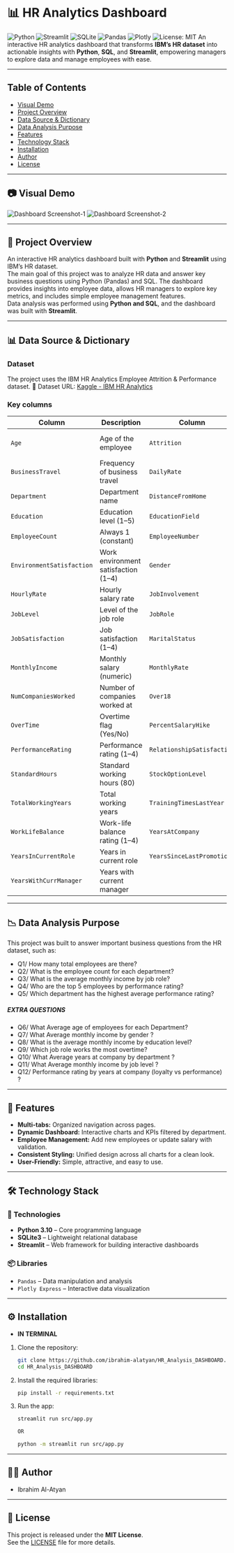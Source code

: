 # 📊 HR Analytics Dashboard
![Python](https://img.shields.io/badge/Python-3.10-blue?logo=python&logoColor=white)
![Streamlit](https://img.shields.io/badge/Streamlit-Framework-FF4B4B?logo=streamlit&logoColor=white)
![SQLite](https://img.shields.io/badge/SQLite-Database-003B57?logo=sqlite&logoColor=white)
![Pandas](https://img.shields.io/badge/Pandas-Library-150458?logo=pandas&logoColor=white)
![Plotly](https://img.shields.io/badge/Plotly-Visualization-3F4F75?logo=plotly&logoColor=white)
![License: MIT](https://img.shields.io/badge/License-MIT-yellow.svg)
An interactive HR analytics dashboard that transforms **IBM’s HR dataset** into actionable insights with **Python**, **SQL**, and **Streamlit**, empowering managers to explore data and manage employees with ease.

---

## Table of Contents
- [Visual Demo](#visual-demo)  
- [Project Overview](#project-overview)  
- [Data Source & Dictionary](#data-source--dictionary)  
- [Data Analysis Purpose](#data-analysis-purpose)  
- [Features](#features)  
- [Technology Stack](#technology-stack)  
- [Installation](#️-installation)  
- [Author](#author)  
- [License](#license)

---

## 📷 Visual Demo

![Dashboard Screenshot-1](assets/Screenshot1.png)
![Dashboard Screenshot-2](assets/Screenshot2.png)

---

## 📖 Project Overview

An interactive HR analytics dashboard built with **Python** and **Streamlit** using IBM’s HR dataset.  
The main goal of this project was to analyze HR data and answer key business questions using Python (Pandas) and SQL.
The dashboard provides insights into employee data, allows HR managers to explore key metrics, and includes simple employee management features.  
Data analysis was performed using **Python and SQL**, and the dashboard was built with **Streamlit**.

---

## 📊 Data Source & Dictionary

### Dataset
The project uses the IBM HR Analytics Employee Attrition & Performance dataset.
🔗 Dataset URL: [Kaggle - IBM HR Analytics](https://www.kaggle.com/datasets/pavansubhasht/ibm-hr-analytics-attrition-dataset)

### Key columns
| Column | Description | Column | Description |
|---|---|---|---|
| `Age` | Age of the employee | `Attrition` | Whether the employee left the company (Yes/No) |
| `BusinessTravel` | Frequency of business travel | `DailyRate` | Daily salary rate |
| `Department` | Department name | `DistanceFromHome` | Distance from home to office (km) |
| `Education` | Education level (1–5) | `EducationField` | Field of education |
| `EmployeeCount` | Always 1 (constant) | `EmployeeNumber` | Unique employee ID |
| `EnvironmentSatisfaction` | Work environment satisfaction (1–4) | `Gender` | Gender (Male/Female) |
| `HourlyRate` | Hourly salary rate | `JobInvolvement` | Job involvement level (1–4) |
| `JobLevel` | Level of the job role | `JobRole` | Employee role (e.g., Sales Executive) |
| `JobSatisfaction` | Job satisfaction (1–4) | `MaritalStatus` | Marital status (Single/Married/Divorced) |
| `MonthlyIncome` | Monthly salary (numeric) | `MonthlyRate` | Monthly salary rate |
| `NumCompaniesWorked` | Number of companies worked at | `Over18` | Whether the employee is over 18 (Yes) |
| `OverTime` | Overtime flag (Yes/No) | `PercentSalaryHike` | Percentage salary increase |
| `PerformanceRating` | Performance rating (1–4) | `RelationshipSatisfaction` | Relationship satisfaction (1–4) |
| `StandardHours` | Standard working hours (80) | `StockOptionLevel` | Stock option level (0–3) |
| `TotalWorkingYears` | Total working years | `TrainingTimesLastYear` | Trainings attended last year |
| `WorkLifeBalance` | Work-life balance rating (1–4) | `YearsAtCompany` | Years spent at the company |
| `YearsInCurrentRole` | Years in current role | `YearsSinceLastPromotion` | Years since last promotion |
| `YearsWithCurrManager` | Years with current manager |  |  |

---

## 📉 Data Analysis Purpose

This project was built to answer important business questions from the HR dataset, such as:
- Q1/ How many total employees are there?
- Q2/ What is the employee count for each department?
- Q3/ What is the average monthly income by job role?
- Q4/ Who are the top 5 employees by performance rating?
- Q5/ Which department has the highest average performance rating?
##### EXTRA QUESTIONS
- Q6/ What Average age of employees for each Department?
- Q7/ What Average monthly income by gender ?
- Q8/ What is the average monthly income by education level?
- Q9/ Which job role works the most overtime?
- Q10/ What Average years at company by department ?
- Q11/ What Average monthly income by job level ?
- Q12/ Performance rating by years at company (loyalty vs performance) ?

---

## 🚀 Features
- **Multi-tabs:** Organized navigation across pages.  
- **Dynamic Dashboard:** Interactive charts and KPIs filtered by department.  
- **Employee Management:** Add new employees or update salary with validation.  
- **Consistent Styling:** Unified design across all charts for a clean look.  
- **User-Friendly:** Simple, attractive, and easy to use.

---

## 🛠 Technology Stack

### 🔧 Technologies
- **Python 3.10** – Core programming language  
- **SQLite3** – Lightweight relational database  
- **Streamlit** – Web framework for building interactive dashboards  

### 📦 Libraries
- `Pandas` – Data manipulation and analysis  
- `Plotly Express` – Interactive data visualization

---

## ⚙️ Installation
- **IN TERMINAL**

1. Clone the repository:
   ```bash
   git clone https://github.com/ibrahim-alatyan/HR_Analysis_DASHBOARD.git
   cd HR_Analysis_DASHBOARD

2. Install the required libraries:
    ```bash
    pip install -r requirements.txt

3. Run the app:
    ```bash
    streamlit run src/app.py

    OR

    python -m streamlit run src/app.py

---

## 👨‍💻 Author
- Ibrahim Al-Atyan

---

## 📄 License
This project is released under the **MIT License**.  
See the [LICENSE](LICENSE) file for more details.
